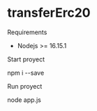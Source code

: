 # transferErc20

Requirements
* Nodejs >= 16.15.1


Start proyect

npm i --save

Run proyect

node app.js
